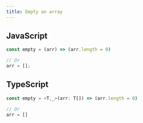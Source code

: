 ```yaml
---
title: Empty an array
---
```


## JavaScript
```js
const empty = (arr) => (arr.length = 0)

// Or
arr = [];
```

## TypeScript
```ts
const empty = <T,_>(arr: T[]) => (arr.length = 0)

// Or
arr = []
```
